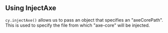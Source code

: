 ## Using InjectAxe

`cy.injectAxe()` allows us to pass an object that specifies an "axeCorePath". This is used to specify the file from which "axe-core" will be injected.